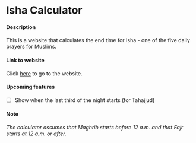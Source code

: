 # Isha Calculator

#### Description

This is a website that calculates the end time for Isha - one of the five daily prayers for Muslims.

#### Link to website

Click [here](https://yaseen-m.github.io/isha-calculator/) to go to the website.

#### Upcoming features

- [ ] Show when the last third of the night starts (for Tahajjud)

#### Note

_The calculator assumes that Maghrib starts before 12 a.m. and that Fajr starts at 12 a.m. or after._
